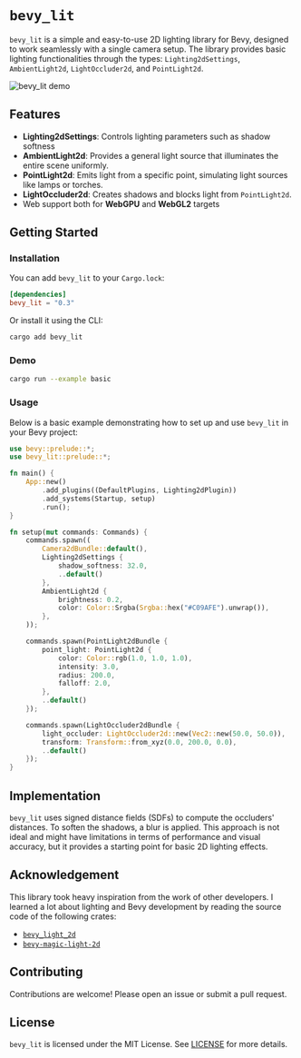 # `bevy_lit`

`bevy_lit` is a simple and easy-to-use 2D lighting library for Bevy, designed to work seamlessly with a single camera setup. The library provides basic lighting functionalities through the types: `Lighting2dSettings`, `AmbientLight2d`, `LightOccluder2d`, and `PointLight2d`.

![bevy_lit demo](https://github.com/malbernaz/bevy_lit/blob/main/static/demo.png)

## Features

- **Lighting2dSettings**: Controls lighting parameters such as shadow softness
- **AmbientLight2d**: Provides a general light source that illuminates the entire scene uniformly.
- **PointLight2d**: Emits light from a specific point, simulating light sources like lamps or torches.
- **LightOccluder2d**: Creates shadows and blocks light from `PointLight2d`.
- Web support both for **WebGPU** and **WebGL2** targets

## Getting Started

### Installation

You can add `bevy_lit` to your `Cargo.lock`:

```toml
[dependencies]
bevy_lit = "0.3"
```

Or install it using the CLI:

```sh
cargo add bevy_lit
```

### Demo

```sh
cargo run --example basic
```

### Usage

Below is a basic example demonstrating how to set up and use `bevy_lit` in your Bevy project:

```rust
use bevy::prelude::*;
use bevy_lit::prelude::*;

fn main() {
    App::new()
        .add_plugins((DefaultPlugins, Lighting2dPlugin))
        .add_systems(Startup, setup)
        .run();
}

fn setup(mut commands: Commands) {
    commands.spawn((
        Camera2dBundle::default(),
        Lighting2dSettings {
            shadow_softness: 32.0,
            ..default()
        },
        AmbientLight2d {
            brightness: 0.2,
            color: Color::Srgba(Srgba::hex("#C09AFE").unwrap()),
        },
    ));

    commands.spawn(PointLight2dBundle {
        point_light: PointLight2d {
            color: Color::rgb(1.0, 1.0, 1.0),
            intensity: 3.0,
            radius: 200.0,
            falloff: 2.0,
        },
        ..default()
    });

    commands.spawn(LightOccluder2dBundle {
        light_occluder: LightOccluder2d::new(Vec2::new(50.0, 50.0)),
        transform: Transform::from_xyz(0.0, 200.0, 0.0),
        ..default()
    });
}
```

## Implementation

`bevy_lit` uses signed distance fields (SDFs) to compute the occluders' distances. To soften the shadows, a blur is applied. This approach is not ideal and might have limitations in terms of performance and visual accuracy, but it provides a starting point for basic 2D lighting effects.

## Acknowledgement

This library took heavy inspiration from the work of other developers. I learned a lot about lighting and Bevy development by reading the source code of the following crates:

- [`bevy_light_2d`](https://github.com/jgayfer/bevy_light_2d)
- [`bevy-magic-light-2d`](https://github.com/zaycev/bevy-magic-light-2d)

## Contributing

Contributions are welcome! Please open an issue or submit a pull request.

## License

`bevy_lit` is licensed under the MIT License. See [LICENSE](LICENSE) for more details.
